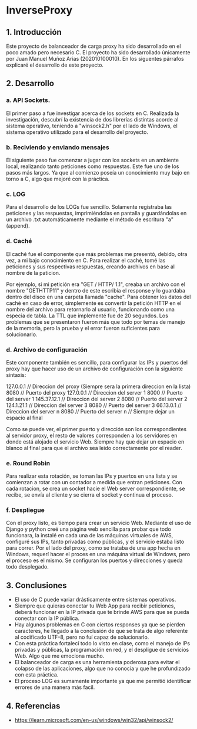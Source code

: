 # InverseProxy

## 1. Introducción

Este proyecto de balanceador de carga proxy ha sido desarrollado en el poco amado pero necesario C. El proyecto ha sido desarrollado únicamente por Juan Manuel Muñoz Arias (202010100010). En los siguentes párrafos explicaré el desarrollo de este proyecto.

## 2. Desarrollo

### a. API Sockets.

El primer paso a fue investigar acerca de los sockets en C. Realizada la investigación, descubrí la existencia de dos librerías distintas acorde al sistema operativo, teniendo a "winsock2.h" por el lado de Windows, el sistema operativo utilizado para el desarrollo del proyecto.

### b. Reciviendo y enviando mensajes

El siguiente paso fue comenzar a jugar con los sockets en un ambiente local, realizando tanto peticiones como respuestas. Este fue uno de los pasos más largos. Ya que al comienzo poseía un conocimiento muy bajo en torno a C, algo que mejoré con la práctica.

### c. LOG

Para el desarrollo de los LOGs fue sencillo. Solamente registraba las peticiones y las respuestas, imprimiéndolas en pantalla y guardándolas en un archivo .txt automáticamente mediante el método de escritura "a" (append).

### d. Caché

El caché fue el componente que más problemas me presentó, debido, otra vez, a mi bajo conocimiento en C. Para realizar el caché, tomé las peticiones y sus respectivas respuestas, creando archivos en base al nombre de la paticion. 

Por ejemplo, si mi petición era "GET / HTTP/ 1.1", creaba un archivo con el nombre "GETHTTP11" y dentro de este escribía el response y lo guardaba dentro del disco en una carpeta llamada "cache". Para obtener los datos del caché en caso de error, simplemente es convertir la petición HTTP en el nombre del archivo para retornarlo al usuario, funcionando como una especia de tabla. La TTL que implementé fue de 20 segundos. Los problemas que se presentaron fueron más que todo por temas de manejo de la memoria, pero la prueba y el error fueron suficientes para solucionarlo.

### d. Archivo de configuración

Este componente también es sencillo, para configurar las IPs y puertos del proxy hay que hacer uso de un archivo de configuración con la siguiente sintaxis:

127.0.0.1   // Direccion del proxy (Siempre sera la primera direccion en la lista)
8080        // Puerto del proxy
127.0.0.1   // Direccion del server 1
8000        // Puerto del server 1
145.37.12.1 // Direccion del server 2
8080        // Puerto del server 2
124.1.21.1  // Direccion del server 3
8080        // Puerto del server 3
66.13.0.1   // Direccion del server n
8080        // Puerto del server n
            // Siempre dejar un espacio al final
            
Como se puede ver, el primer puerto y dirección son los correspondientes al servidor proxy, el resto de valores corresponden a los servidores en donde está alojado el servicio Web. Siempre hay que dejar un espacio en blanco al final para que el archivo sea leido correctamente por el reader.

### e. Round Robin

Para realizar esta rotación, se toman las IPs y puertos en una lista y se comienzan a rotar con un contador a medida que entran peticiones. Con cada rotacion, se crea un socket hacie el Web server correspondiente, se recibe, se envía al cliente y se cierra el socket y continua el proceso.

### f. Despliegue

Con el proxy listo, es tiempo para crear un servicio Web. Mediante el uso de Django y python creé una página web sencilla para probar que todo funcionara, la instalé en cada una de las máquinas virtuales de AWS, configuré sus IPs, tanto privadas como públicas, y el servicio estaba listo para correr. Por el lado del proxy, como se trataba de una app hecha en Windows, requerí hacer el proces en una máquina virtual de Windows, pero el proceso es el mismo. Se configuran los puertos y direcciones y queda todo desplegado.

## 3. Conclusiones

- El uso de C puede variar drásticamente entre sistemas operativos.
- Siempre que quieras conectar tu Web App para recibir peticiones, deberá funcionar en la IP privada que te brinde AWS para que se pueda conectar con la IP pública. 
- Hay algunos problemas en C con ciertos responses ya que se pierden caracteres, he llegado a la conclusión de que se trata de algo referente al codificado UTF-8, pero no fuí capaz de solucionarlo.
- Con esta práctica fortalecí todo lo visto en clase, como el manejo de IPs privadas y públicas, la programación en red, y el despligue de servicios Web. Algo que me emociona mucho.  
- El balanceador de carga es una herramienta poderosa para evitar el colapso de las aplicaciones, algo que no conocía y que he profundizado con esta práctica.
- El proceso LOG es sumamente importante ya que me permitió identificar errores de una manera más facil.

## 4. Referencias

- https://learn.microsoft.com/en-us/windows/win32/api/winsock2/
